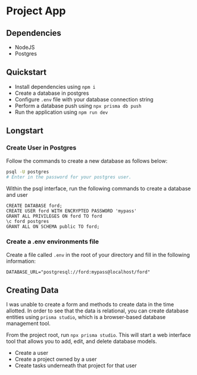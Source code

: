 # Project App

## Dependencies

- NodeJS
- Postgres

## Quickstart

- Install dependencies using `npm i`
- Create a database in postgres
- Configure `.env` file with your database connection string
- Perform a database push using `npx prisma db push`
- Run the application using `npm run dev`

## Longstart

### Create User in Postgres

Follow the commands to create a new database as follows below:
```bash
psql -U postgres
# Enter in the password for your postgres user.
```
Within the psql interface, run the following commands to create a database and user
``` 
CREATE DATABASE ford;
CREATE USER ford WITH ENCRYPTED PASSWORD 'mypass'
GRANT ALL PRIVILEGES ON ford TO ford
\c ford postgres
GRANT ALL ON SCHEMA public TO ford;
```

### Create a .env environments file

Create a file called `.env` in the root of your directory and fill in the following information:
```
DATABASE_URL="postgresql://ford:mypass@localhost/ford"
```

## Creating Data

I was unable to create a form and methods to create data in the time allotted. In order to see that the data is relational, you can create database entities using `prisma studio`, which is a browser-based database management tool.

From the project root, run `npx prisma studio`. This will start a web interface tool that allows you to add, edit, and delete database models.

- Create a user
- Create a project owned by a user
- Create tasks underneath that project for that user